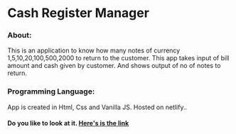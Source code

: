 # Cash Register Manager

### About:

This is an application to know how many notes of currency 1,5,10,20,100,500,2000 to return to the customer.
This app takes input of bill amount and cash given by customer. And shows output of no of notes to return.

### Programming Language:

App is created in Html, Css and Vanilla JS. Hosted on netlify..
#### Do you like to look at it. [Here's is the link](https://cash-register-app-neog.netlify.app/)
